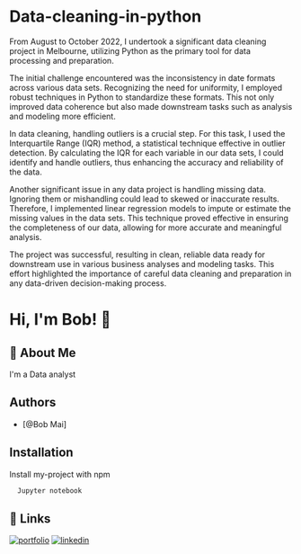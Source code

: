 # Data-cleaning-in-python

From August to October 2022, I undertook a significant data cleaning project in Melbourne, utilizing Python as the primary tool for data processing and preparation.

The initial challenge encountered was the inconsistency in date formats across various data sets. Recognizing the need for uniformity, I employed robust techniques in Python to standardize these formats. This not only improved data coherence but also made downstream tasks such as analysis and modeling more efficient.

In data cleaning, handling outliers is a crucial step. For this task, I used the Interquartile Range (IQR) method, a statistical technique effective in outlier detection. By calculating the IQR for each variable in our data sets, I could identify and handle outliers, thus enhancing the accuracy and reliability of the data.

Another significant issue in any data project is handling missing data. Ignoring them or mishandling could lead to skewed or inaccurate results. Therefore, I implemented linear regression models to impute or estimate the missing values in the data sets. This technique proved effective in ensuring the completeness of our data, allowing for more accurate and meaningful analysis.

The project was successful, resulting in clean, reliable data ready for downstream use in various business analyses and modeling tasks. This effort highlighted the importance of careful data cleaning and preparation in any data-driven decision-making process.


# Hi, I'm Bob! 👋


## 🚀 About Me
I'm a Data analyst


## Authors

- [@Bob Mai]


## Installation

Install my-project with npm

```bash
  Jupyter notebook
```
    
## 🔗 Links
[![portfolio](https://img.shields.io/badge/my_portfolio-000?style=for-the-badge&logo=ko-fi&logoColor=white)](https://bob-mai.vercel.app/)
[![linkedin](https://img.shields.io/badge/linkedin-0A66C2?style=for-the-badge&logo=linkedin&logoColor=white)](https://www.linkedin.com/in/hieumai-bob/)

